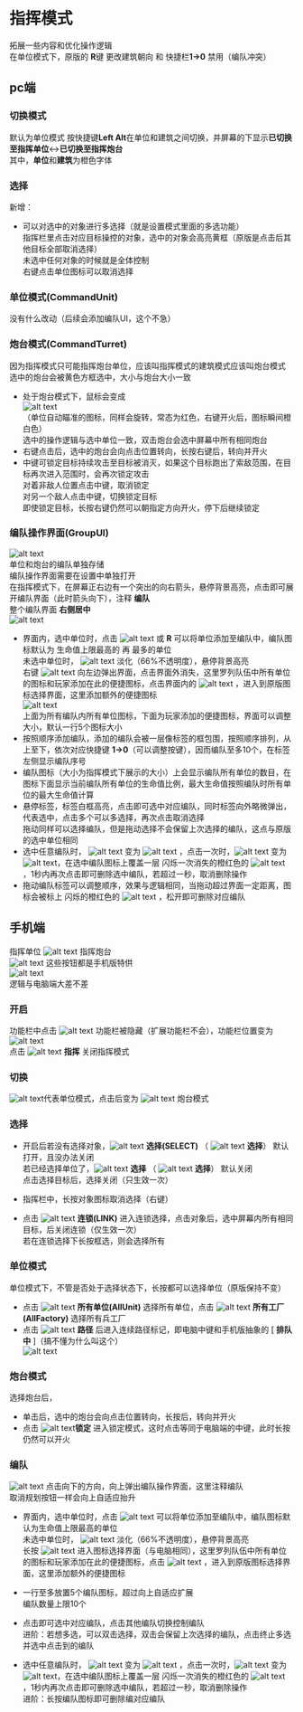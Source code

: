 # 指挥模式

拓展一些内容和优化操作逻辑  
在单位模式下，原版的 **R**键 更改建筑朝向 和 快捷栏**1->0** 禁用（编队冲突） 

## pc端

### 切换模式
默认为单位模式
按快捷键**Left Alt**在单位和建筑之间切换，并屏幕的下显示**已切换至指挥单位**<->**已切换至指挥炮台**   
其中，**单位**和**建筑**为橙色字体  
### 选择
新增：   
- 可以对选中的对象进行多选择（就是设置模式里面的多选功能）  
指挥栏里点击对应目标操控的对象，选中的对象会高亮黄框（原版是点击后其他目标全部取消选择）  
未选中任何对象的时候就是全体控制  
右键点击单位图标可以取消选择
### 单位模式(CommandUnit)
没有什么改动（后续会添加编队UI，这个不急） 
### 炮台模式(CommandTurret)
因为指挥模式只可能指挥炮台单位，应该叫指挥模式的建筑模式应该叫炮台模式  
选中的炮台会被黄色方框选中，大小与炮台大小一致

- 处于炮台模式下，鼠标会变成  
![alt text](图/指挥模式-瞄准.png)    
（单位自动瞄准的图标，同样会旋转，常态为红色，右键开火后，图标瞬间橙白色）  
选中的操作逻辑与选中单位一致，双击炮台会选中屏幕中所有相同炮台    
- 右键点击后，选中的炮台会向点击位置转向，长按右键后，转向并开火  
- 中键可锁定目标持续攻击至目标被消灭，如果这个目标跑出了索敌范围，在目标再次进入范围时，会再次锁定攻击  
对着非敌人位置点击中键，取消锁定  
对另一个敌人点击中键，切换锁定目标  
即使锁定目标，长按右键仍然可以朝指定方向开火，停下后继续锁定

### 编队操作界面(GroupUI)
![alt text](图/指挥模式-编队1.png)  
单位和炮台的编队单独存储  
编队操作界面需要在设置中单独打开  
在指挥模式下，在屏幕正右边有一个突出的向右箭头，悬停背景高亮，点击即可展开编队界面（此时箭头向下），注释 **编队**    
整个编队界面 **右侧居中**  
![alt text](图/指挥模式-编队2.png)
- 界面内，选中单位时，点击 ![alt text](图/add.png) 或 **R** 可以将单位添加至编队中，编队图标默认为 生命值上限最高的 再 最多的单位  
未选中单位时， ![alt text](图/add.png) 淡化（66%不透明度），悬停背景高亮   
右键 ![alt text](图/add.png) 向左边弹出界面，点击界面外消失，这里罗列队伍中所有单位的图标和玩家添加在此的便捷图标，点击界面内的 ![alt text](图/add.png) ，进入到原版图标选择界面，这里添加额外的便捷图标   
![alt text](图/指挥模式-编队图标.png)  
上面为所有编队内所有单位图标，下面为玩家添加的便捷图标，界面可以调整大小，默认一行5个图标大小  
- 按照顺序添加编队，添加的编队会被一层像标签的框包围，按照顺序排列，从上至下，依次对应快捷键 **1->0**（可以调整按键），因而编队至多10个，在标签左侧显示编队序号  
- 编队图标（大小为指挥模式下展示的大小）上会显示编队所有单位的数目，在图标下面显示当前编队所有单位的生命值比例，最大生命值按照编队时所有单位的最大生命值计算  
- 悬停标签，标签白框高亮，点击即可选中对应编队，同时标签向外略微弹出，代表选中，点击多个可以多选择，再次点击取消选择  
拖动同样可以选择编队，但是拖动选择不会保留上次选择的编队，这点与原版的选中单位相同  
- 选中任意编队时， ![alt text](图/add.png) 变为  ![alt text](图/trash-16.png) ，点击一次时，![alt text](图/trash-16.png) 变为 ![alt text](图/check.png)，在选中编队图标上覆盖一层 闪烁一次消失的橙红色的 ![alt text](图/trash-16.png) ，1秒内再次点击即可删除选中编队，若超过一秒，取消删除操作  
- 拖动编队标签可以调整顺序，效果与逻辑相同，当拖动超过界面一定距离，图标会被标上
闪烁的橙红色的 ![alt text](图/trash-16.png) ，松开即可删除对应编队  


## 手机端
指挥单位
![alt text](图/指挥-单位.png)
指挥炮台  
![alt text](图/指挥-炮台.png)
这些按钮都是手机版特供  
![alt text](图/指挥-示意2.png)  
逻辑与电脑端大差不差  
### 开启
功能栏中点击 ![alt text](图/target.png)  功能栏被隐藏（扩展功能栏不会），功能栏位置变为  
![alt text](图/指挥-示意1.png)  
点击 ![alt text](图/target.png) **指挥** 关闭指挥模式  
### 切换
![alt text](图/units.png)代表单位模式，点击后变为 ![alt text](图/turret.png) 炮台模式

### 选择
- 开启后若没有选择对象，![alt text](图/select-unit.png) **选择(SELECT)** （ ![alt text](图/select-turret.png) **选择**） 默认打开，且没办法关闭  
若已经选择单位了，![alt text](图/select-unit.png) **选择** （ ![alt text](图/select-turret.png) **选择**） 默认关闭  
点击选择目标后，选择关闭（只生效一次）  

- 指挥栏中，长按对象图标取消选择（右键）
  
- 点击 ![alt text](图/chains.png) **连锁(LINK)** 进入连锁选择，点击对象后，选中屏幕内所有相同目标，后关闭连锁（仅生效一次）  
若在连锁选择下长按框选，则会选择所有

### 单位模式  
单位模式下，不管是否处于选择状态下，长按都可以选择单位（原版保持不变）
- 点击 ![alt text](图/manyunit.png) **所有单位(AllUnit)** 选择所有单位，点击 ![alt text](图/unitfactory.png)  **所有工厂(AllFactory)** 选择所有兵工厂
- 点击 ![alt text](图/path.png) **路径** 后进入连续路径标记，即电脑中键和手机版抽象的 [ **排队中** ]（搞不懂为什么叫这个）  
![alt text](图/指挥-演示1.png)
### 炮台模式   
选择炮台后，  
- 单击后，选中的炮台会向点击位置转向，长按后，转向并开火  
- 点击 ![alt text](图/lockon.png)**锁定** 进入锁定模式，这时点击等同于电脑端的中键，此时长按仍然可以开火

### 编队
![alt text](图/指挥模式-手机编队.png)
点击向下的方向，向上弹出编队操作界面，这里注释编队  
取消规划按钮一样会向上自适应抬升  
- 界面内，选中单位时，点击 ![alt text](图/add.png) 可以将单位添加至编队中，编队图标默认为生命值上限最高的单位  
未选中单位时， ![alt text](图/add.png) 淡化（66%不透明度），悬停背景高亮   
长按 ![alt text](图/add.png) 进入图标选择界面（与电脑相同），这里罗列队伍中所有单位的图标和玩家添加在此的便捷图标，点击 ![alt text](图/add.png) ，进入到原版图标选择界面，这里添加额外的便捷图标   

- 一行至多放置5个编队图标，超过向上自适应扩展  
编队数量上限10个
- 点击即可选中对应编队，点击其他编队切换控制编队  
进阶：若想多选，可以双击选择，双击会保留上次选择的编队，点击终止多选并选中点击到的编队  
- 选中任意编队时， ![alt text](图/add.png) 变为  ![alt text](图/trash-16.png) ，点击一次时，![alt text](图/trash-16.png) 变为 ![alt text](图/check.png)，在选中编队图标上覆盖一层 闪烁一次消失的橙红色的 ![alt text](图/trash-16.png) ，1秒内再次点击即可删除选中编队，若超过一秒，取消删除操作    
进阶：长按编队图标即可删除编对应编队   


